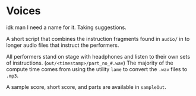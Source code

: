 # Voices
idk man I need a name for it. Taking suggestions.

A short script that combines the instruction fragments found in `audio/` in to longer audio files that instruct the performers.

All performers stand on stage with headphones and listen to their own sets of instructions. (`out/<timestamp>/part_no_#.wav`) The majority of the compute time comes from using the utility `lame` to convert the `.wav` files to `.mp3`.

A sample score, short score, and parts are available in `sampleOut`.